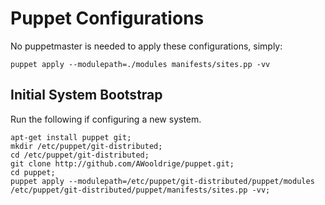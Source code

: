 Puppet Configurations
================================
No puppetmaster is needed to apply these configurations, simply:

    puppet apply --modulepath=./modules manifests/sites.pp -vv


Initial System Bootstrap
--------------------------------
Run the following if configuring a new system.

    apt-get install puppet git;
    mkdir /etc/puppet/git-distributed;
    cd /etc/puppet/git-distributed;
    git clone http://github.com/AWooldrige/puppet.git;
    cd puppet;
    puppet apply --modulepath=/etc/puppet/git-distributed/puppet/modules /etc/puppet/git-distributed/puppet/manifests/sites.pp -vv;